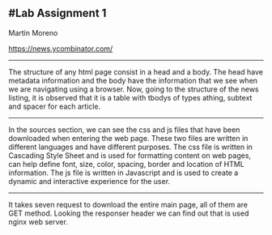 #Lab Assignment 1
-----
Martín Moreno

<https://news.ycombinator.com/>
____
The structure of any html page consist in a head and a body. The head have metadata information and the body have the information that we see when we are navigating using a browser.
Now, going to the structure of the news listing, it is observed that it is a table with tbodys of types athing, subtext and spacer for each article.
___
In the sources section, we can see the css and js files that have been downloaded when entering the web page.
These two files are written in different languages and have different purposes. The css file is written in Cascading Style Sheet and is used for formatting content on web pages, can help define font, size, color, spacing, border and location of HTML information. The js file is written in Javascript and is used to create a dynamic and interactive experience for the user.
___
It takes seven request to download the entire main page, all of them are GET method. Looking the responser header we can find out that is used nginx web server.
